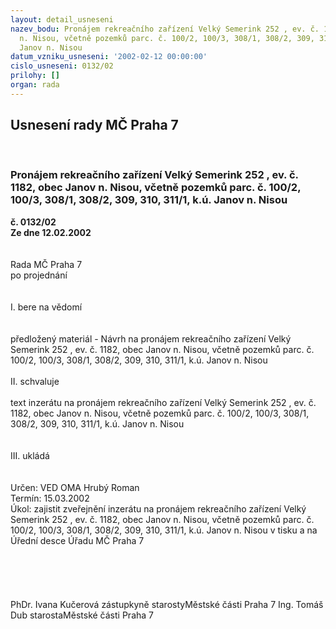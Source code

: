 ```yaml
---
layout: detail_usneseni
nazev_bodu: Pronájem rekreačního zařízení Velký Semerink 252 , ev. č. 1182, obec Janov
  n. Nisou, včetně pozemků parc. č. 100/2, 100/3, 308/1, 308/2, 309, 310, 311/1, k.ú.
  Janov n. Nisou
datum_vzniku_usneseni: '2002-02-12 00:00:00'
cislo_usneseni: 0132/02
prilohy: []
organ: rada
---
```

<div id="ucUsn_pList" class="usn">
	<span><h2>Usnesení rady MČ Praha 7 </h2>
<br></span><div class="standBody">
<span><h3>Pronájem rekreačního zařízení Velký Semerink 252 , ev. č. 1182, obec Janov n. Nisou, včetně pozemků parc. č. 100/2, 100/3, 308/1, 308/2, 309, 310, 311/1, k.ú. Janov n. Nisou</h3></span><div class="center">
		<strong>č. 0132/02</strong><br>
	</div>
<div class="center">
		<strong>Ze dne 12.02.2002</strong><br><br>
	</div>
<br>Rada MČ Praha 7<br>po projednání<br><br><br>I.	bere na vědomí<br><br> <br>předložený materiál - Návrh na pronájem rekreačního zařízení Velký Semerink 252 , ev. č. 1182, obec Janov n. Nisou, včetně pozemků parc. č. 100/2, 100/3, 308/1, 308/2, 309, 310, 311/1, k.ú. Janov n. Nisou<br><br>II.	schvaluje <br><br>text inzerátu na pronájem rekreačního zařízení Velký Semerink 252 , ev. č. 1182, obec Janov n. Nisou, včetně pozemků parc. č. 100/2, 100/3, 308/1, 308/2, 309, 310, 311/1, k.ú. Janov n. Nisou<br><br><br>III.  ukládá <br><br> <br>Určen:	VED OMA Hrubý Roman<br>Termín: 15.03.2002<br>Úkol:	zajistit zveřejnění inzerátu na pronájem  rekreačního zařízení Velký Semerink 252 , ev. č. 1182, obec Janov n. Nisou, včetně pozemků parc. č. 100/2, 100/3, 308/1, 308/2, 309, 310, 311/1, k.ú. Janov n. Nisou v tisku a na Úřední desce Úřadu MČ Praha 7<br> <br><br><br> <br>	<br>PhDr. Ivana Kučerová zástupkyně starostyMěstské části Praha 7	Ing. Tomáš Dub starostaMěstské části Praha 7<br>	<br><br>
</div>
</div>